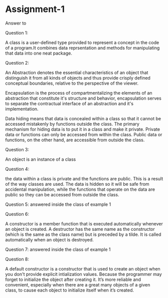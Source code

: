 # Assignment-1
Answer to 

Question 1:

A class is a user-defined type provided to represent
a concept in the code of a program.It combines data reprsentation
and methods for manipulating that data into one neat package.

Question 2:

An Abstraction denotes the essential characteristics of an object that distinguish it from all kinds of objects and thus provide
crisply defined conceptual boundaries, relative to the perspective of the viewer.

Encapsulation is the process of compartmentalizing the elements of an abstraction that constitute it's structure and behavior,
encapsulation serves to separate the contractual interface of an abstraction and it's implementation.

Data hiding means that data is concealed within a
class so that it cannot be accessed mistakenly by functions outside the class. The primary
mechanism for hiding data is to put it in a class and make it private. Private data or functions
can only be accessed from within the class. Public data or functions, on the other hand, are
accessible from outside the class.

Question 3: 

An object is an instance of a class

Question 4:

the data within a class is private and the functions are public. This is a result of the
way classes are used. The data is hidden so it will be safe from accidental manipulation, while
the functions that operate on the data are public so they can be accessed from outside the class.

Question 5:  answered inside the class of example 1



Question 6:

A constructor is a member function that is executed automatically whenever an object is created.
A destructor has the same name as the constructor (which is the same as the class name) but is preceded by
a tilde. It is called automatically when an object is destroyed.

Question 7: answered inside the class of example 1



Question 8:

A default constructor is a constructor that is used to create an object when you don't provide explicit intialization values.
Because the programmer may forget to initialize the object after creating
it. It’s more reliable and convenient, especially when there are a great many objects of a given
class, to cause each object to initialize itself when it’s created.



